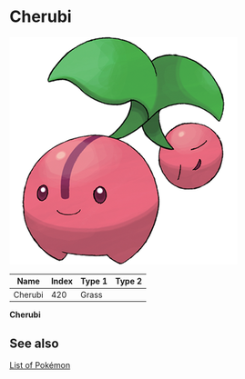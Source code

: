 # Cherubi


![Cherubi](images/420.png)

| **Name** | **Index** | **Type 1** | **Type 2** |
|----|----|----|----|
| Cherubi | 420 | Grass  |  |

**Cherubi** 

## See also

[List of Pokémon](../pokemon.md)
